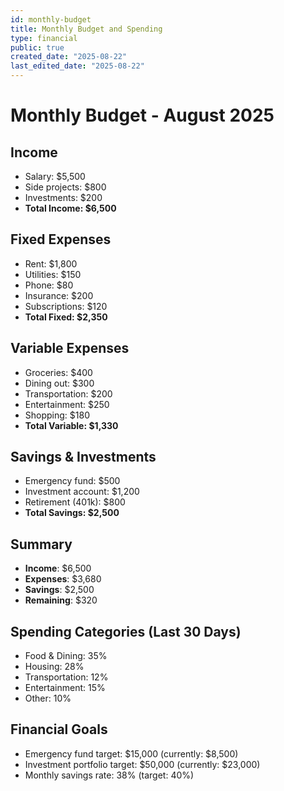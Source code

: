 ```yaml
---
id: monthly-budget
title: Monthly Budget and Spending
type: financial
public: true
created_date: "2025-08-22"
last_edited_date: "2025-08-22"
---
```


# Monthly Budget - August 2025

## Income
- Salary: $5,500
- Side projects: $800
- Investments: $200
- **Total Income: $6,500**

## Fixed Expenses
- Rent: $1,800
- Utilities: $150
- Phone: $80
- Insurance: $200
- Subscriptions: $120
- **Total Fixed: $2,350**

## Variable Expenses
- Groceries: $400
- Dining out: $300
- Transportation: $200
- Entertainment: $250
- Shopping: $180
- **Total Variable: $1,330**

## Savings & Investments
- Emergency fund: $500
- Investment account: $1,200
- Retirement (401k): $800
- **Total Savings: $2,500**

## Summary
- **Income**: $6,500
- **Expenses**: $3,680
- **Savings**: $2,500
- **Remaining**: $320

## Spending Categories (Last 30 Days)
- Food & Dining: 35%
- Housing: 28%
- Transportation: 12%
- Entertainment: 15%
- Other: 10%

## Financial Goals
- Emergency fund target: $15,000 (currently: $8,500)
- Investment portfolio target: $50,000 (currently: $23,000)
- Monthly savings rate: 38% (target: 40%)

